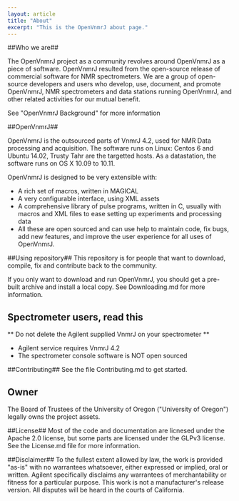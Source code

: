 ```yaml
---
layout: article
title: "About"
excerpt: "This is the OpenVnmrJ about page."
---
```


##Who we are##

The OpenVnmrJ project as a community revolves around OpenVnmrJ as a piece of software. OpenVnmrJ resulted from the open-source release of commercial software for NMR spectrometers. We are a group of open-source developers and users who develop, use, document, and promote OpenVnmrJ, NMR spectrometers and data stations running OpenVnmrJ, and other related activities for our mutual benefit.

See "OpenVnmrJ Background" for more information

##OpenVnmrJ##

OpenVnmrJ is the outsourced parts of VnmrJ 4.2, used for NMR Data processing and acquisition. The software runs on Linux: Centos 6 and Ubuntu 14.02, Trusty Tahr are the targetted hosts. As a datastation, the software runs on OS X 10.09 to 10.11.

OpenVnmrJ is designed to be very extensible with:
- A rich set of macros, written in MAGICAL
- A very configurable interface, using XML assets
- A comprehensive library of pulse programs, written in C, usually with macros and XML files to ease setting up experiments and processing data
- All these are open sourced and can use help to maintain code, fix bugs, add new features, and improve the user experience for all uses of OpenVnmrJ.

##Using repository##
This repository is for people that want to download, compile, fix and contribute back to the community. 

If you only want to download and run OpenVnmrJ, you should get a pre-built archive and install a local copy. See Downloading.md for more information.

## Spectrometer users, read this ##
** Do not delete the Agilent supplied VnmrJ on your spectrometer **
* Agilent service requires VnmrJ 4.2
* The spectrometer console software is NOT open sourced


##Contributing##
See the file Contributing.md to get started.

## Owner ##
The Board of Trustees of the University of Oregon ("University of Oregon") legally owns the project assets. 

##License##
Most of the code and documentation are licnesed under the Apache 2.0 license, but some parts are licensed under the GLPv3 license.
See the License.md file for more information.

##Disclaimer##
To the fullest extent allowed by law, the work is provided "as-is" with no warrantees whatsoever, either expressed or implied, oral or written. Agilent specifically disclaims any warrantees of merchantability or fitness for a particular purpose. This work is not a manufacturer's release version. All disputes will be heard in the courts of California.
